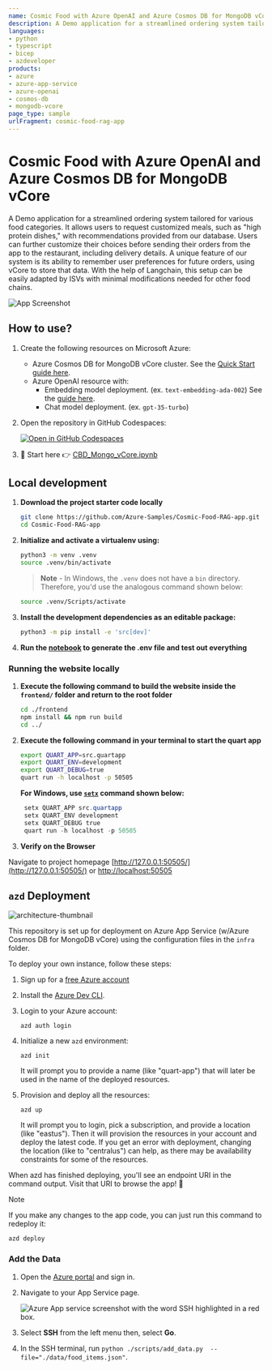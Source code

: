 ```yaml
---
name: Cosmic Food with Azure OpenAI and Azure Cosmos DB for MongoDB vCore
description: A Demo application for a streamlined ordering system tailored for various food categories. It allows users to request customized meals, such as "high protein dishes," with recommendations provided from our database. Users can further customize their choices before sending their orders from the app to the restaurant, including delivery details.
languages:
- python
- typescript
- bicep
- azdeveloper
products:
- azure
- azure-app-service
- azure-openai
- cosmos-db
- mongodb-vcore
page_type: sample
urlFragment: cosmic-food-rag-app
---
```


# Cosmic Food with Azure OpenAI and Azure Cosmos DB for MongoDB vCore

 A Demo application for a streamlined ordering system tailored for various food categories. It allows users to request customized meals, such as "high protein dishes," with recommendations provided from our database. Users can further customize their choices before sending their orders from the app to the restaurant, including delivery details. A unique feature of our system is its ability to remember user preferences for future orders, using vCore to store that data. With the help of Langchain, this setup can be easily adapted by ISVs with minimal modifications needed for other food chains.

![App Screenshot](https://github.com/Azure-Samples/Cosmic-Food-RAG-app/assets/64026625/95ef09bf-7aeb-4027-8c40-39d9c2615ae3)



## How to use?

1. Create the following resources on Microsoft Azure:

    - Azure Cosmos DB for MongoDB vCore cluster. See the [Quick Start guide here](https://techcommunity.microsoft.com/t5/educator-developer-blog/build-rag-chat-app-using-azure-cosmos-db-for-mongodb-vcore-and/ba-p/4055852#:~:text=RAG%20Chat%20Application-,Step%201%3A%20Create%20an%20Azure%20Cosmos%20DB%20for%20MongoDB%20vCore%20Cluster,-In%20this%20step).
    - Azure OpenAI resource with:
        - Embedding model deployment. (ex. `text-embedding-ada-002`) See the [guide here](https://techcommunity.microsoft.com/t5/educator-developer-blog/build-rag-chat-app-using-azure-cosmos-db-for-mongodb-vcore-and/ba-p/4055852#:~:text=to%20it%20later.-,Step%202%3A%C2%A0Create%20an%20Azure%20OpenAI%20resource%20and%20Deploy%20chat%20and%20embedding%20Models,-In%20this%20step).
        - Chat model deployment. (ex. `gpt-35-turbo`)

1. Open the repository in GitHub Codespaces:

    [![Open in GitHub Codespaces](https://github.com/codespaces/badge.svg)](https://codespaces.new/Azure-Samples/Cosmic-Food-RAG-app?devcontainer_path=.devcontainer/devcontainer.json)

1. 📝 Start here 👉 [CBD_Mongo_vCore.ipynb](./CBD_Mongo_vCore.ipynb)

## Local development

1. **Download the project starter code locally**

    ```bash
    git clone https://github.com/Azure-Samples/Cosmic-Food-RAG-app.git
    cd Cosmic-Food-RAG-app
    ```

1. **Initialize and activate a virtualenv using:**

    ```bash
    python3 -m venv .venv
    source .venv/bin/activate
    ```

    >**Note** - In Windows, the `.venv` does not have a `bin` directory. Therefore, you'd use the analogous command shown below:

    ```bash
    source .venv/Scripts/activate
    ```

1. **Install the development dependencies as an editable package:**

    ```bash
    python3 -m pip install -e 'src[dev]'
    ```

1. **Run the [notebook](./CBD_Mongo_vCore.ipynb) to generate the .env file and test out everything**

### Running the website locally

1. **Execute the following command to build the website inside the `frontend/` folder and return to the root folder**

    ```bash
    cd ./frontend
    npm install && npm run build
    cd ../
    ```

1. **Execute the following command in your terminal to start the quart app**

    ```bash
    export QUART_APP=src.quartapp
    export QUART_ENV=development
    export QUART_DEBUG=true
    quart run -h localhost -p 50505
    ```

    **For Windows, use [`setx`](https://learn.microsoft.com/windows-server/administration/windows-commands/setx) command shown below:**

   ```powershell
    setx QUART_APP src.quartapp
    setx QUART_ENV development
    setx QUART_DEBUG true
    quart run -h localhost -p 50505
    ```

1. **Verify on the Browser**

Navigate to project homepage [http://127.0.0.1:50505/](http://127.0.0.1:50505/) or [http://localhost:50505](http://localhost:50505)

## `azd` Deployment

![architecture-thumbnail](https://github.com/khelanmodi/build-24-langchain-vcore/assets/64026625/4c5845d4-d4ab-4342-b559-60ba65943f45)

This repository is set up for deployment on Azure App Service (w/Azure Cosmos DB for MongoDB vCore) using the configuration files in the `infra` folder.

To deploy your own instance, follow these steps:

1. Sign up for a [free Azure account](https://azure.microsoft.com/free/)

1. Install the [Azure Dev CLI](https://learn.microsoft.com/azure/developer/azure-developer-cli/install-azd).

1. Login to your Azure account:

    ```shell
    azd auth login
    ```

1. Initialize a new `azd` environment:

    ```shell
    azd init
    ```

    It will prompt you to provide a name (like "quart-app") that will later be used in the name of the deployed resources.

1. Provision and deploy all the resources:

    ```shell
    azd up
    ```

    It will prompt you to login, pick a subscription, and provide a location (like "eastus"). Then it will provision the resources in your account and deploy the latest code. If you get an error with deployment, changing the location (like to "centralus") can help, as there may be availability constraints for some of the resources.

When azd has finished deploying, you'll see an endpoint URI in the command output. Visit that URI to browse the app! 🎉

> [!NOTE]
> If you make any changes to the app code, you can just run this command to redeploy it:
>
> ```shell
> azd deploy
> ```
>

### Add the Data

1. Open the [Azure portal](https://portal.azure.com) and sign in.

1. Navigate to your App Service page.

    ![Azure App service screenshot with the word SSH highlighted in a red box.](https://github.com/john0isaac/rag-semantic-kernel-mongodb-vcore/assets/64026625/759db6be-604e-433c-878e-b6c3de671fd1)

1. Select **SSH** from the left menu then, select **Go**.

1. In the SSH terminal, run `python ./scripts/add_data.py  --file="./data/food_items.json"`.
